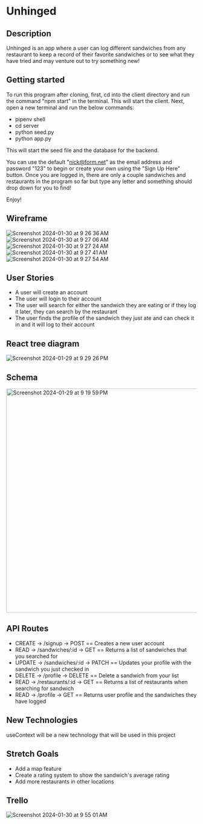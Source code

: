 # Unhinged

## Description
Unhinged is an app where a user can log different sandwiches from any restaurant to keep a record of their favorite sandwiches or to see what they have tried and may venture out to try something new!

## Getting started
To run this program after cloning, first, cd into the client directory and run the command "npm start" in the terminal. This will start the client. Next, open a new terminal and run the below commands:

 - pipenv shell
 - cd server
 - python seed.py
 - python app.py

This will start the seed file and the database for the backend. 

You can use the default "nick@form.net" as the email address and password "123" to begin or create your own using the "Sign Up Here" button. Once you are logged in, there are only a couple sandwiches and restaurants in the program so far but type any letter and something should drop down for you to find! 

Enjoy!

## Wireframe
![Screenshot 2024-01-30 at 9 26 36 AM](https://github.com/Nickjw243/Unhinged/assets/145048770/576daf4a-7fcf-49ca-bd1a-ae6e246dece0)
![Screenshot 2024-01-30 at 9 27 06 AM](https://github.com/Nickjw243/Unhinged/assets/145048770/ce89e0ca-12a0-4ef9-a4e7-5efdfdbf8176)
![Screenshot 2024-01-30 at 9 27 24 AM](https://github.com/Nickjw243/Unhinged/assets/145048770/3b6d5658-9391-4a4b-beaa-230d25d6e0dc)
![Screenshot 2024-01-30 at 9 27 41 AM](https://github.com/Nickjw243/Unhinged/assets/145048770/e1502a48-7505-4666-92a2-d34f191b8cf7)
![Screenshot 2024-01-30 at 9 27 54 AM](https://github.com/Nickjw243/Unhinged/assets/145048770/6639aec8-07fe-499c-83ec-c4ae676f5329)

## User Stories
- A user will create an account
- The user will login to their account
- The user will search for either the sandwich they are eating or if they log it later, they can search by the restaurant
- The user finds the profile of the sandwich they just ate and can check it in and it will log to their account

## React tree diagram
![Screenshot 2024-01-29 at 9 29 26 PM](https://github.com/Nickjw243/Unhinged/assets/145048770/8b31eafa-62fc-4de1-97aa-fe989463c145)

## Schema
<img width="592" alt="Screenshot 2024-01-29 at 9 19 59 PM" src="https://github.com/Nickjw243/Unhinged/assets/145048770/fa8bc105-c8b3-443f-9ed0-34c925ce455b">

## API Routes
- CREATE -> /signup -> POST == Creates a new user account
- READ -> /sandwiches/:id -> GET == Returns a list of sandwiches that you searched for
- UPDATE -> /sandwiches/:id -> PATCH == Updates your profile with the sandwich you just checked in
- DELETE -> /profile -> DELETE == Delete a sandwich from your list
- READ -> /restaurants/:id -> GET == Returns a list of restaurants when searching for sandwich
- READ -> /profile -> GET == Returns user profile and the sandwiches they have logged

## New Technologies
useContext will be a new technology that will be used in this project

## Stretch Goals
- Add a map feature
- Create a rating system to show the sandwich's average rating
- Add more restaurants in other locations

## Trello
![Screenshot 2024-01-30 at 9 55 01 AM](https://github.com/Nickjw243/Unhinged/assets/145048770/be009727-6e74-4f7a-a54e-c21af16b6db7)






